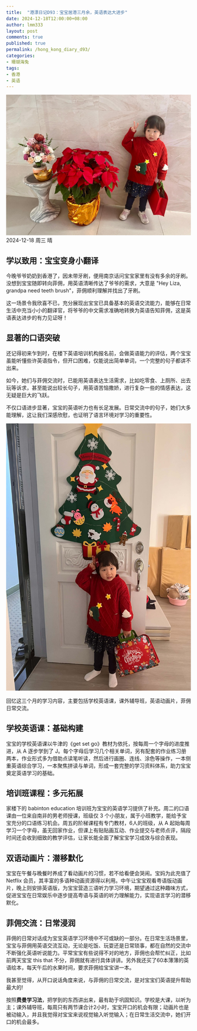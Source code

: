 ```yaml
---
title:  "港漂日记D93：宝宝居港三月余，英语表达大进步"
date: 2024-12-18T12:00:00+08:00
author: lmm333
layout: post
comments: true
published: true
permalink: /hong_kong_diary_d93/
categories:
- 珊瑚海兔
tags:
- 香港
- 英语
---
```

![01_hailey_ground.JPG](../images/2024/2024-12-18-hong_kong_diary_d93/01_hailey_ground.JPG)
2024-12-18 周三 晴

## 学以致用：宝宝变身小翻译
今晚爷爷奶奶到香港了，因未带牙刷，便用南京话问宝宝家里有没有多余的牙刷。没想到宝宝随即转向菲佣，用英语清晰传达了爷爷的需求，大意是 "Hey Liza, grandpa need teeth brush"，菲佣顺利理解并找出了牙刷。

<!--more-->

这一场景令我欣喜不已，充分展现出宝宝已具备基本的英语交流能力，能够在日常生活中充当小小的翻译官，将爷爷的中文需求准确地转换为英语告知菲佣，这是英语表达进步的有力见证呀！ 

## 显著的口语突破
还记得初来乍到时，在楼下英语培训机构报名前，会做英语能力的评估，两个宝宝虽能听懂些许英语指令，但开口困难，仅能说出简单单词，一个完整的句子都讲不出来。

如今，她们与菲佣交流时，已能用英语表达生活需求，比如吃零食、上厕所、出去玩等诉求，甚至能说出较长句子，用英语苦恼撒娇，进行复杂一些的情感表达，这无疑是巨大的飞跃。

不仅口语进步显著，宝宝的英语听力也有长足发展。日常交流中的句子，她们大多能理解，这让我们深感欣慰，也证明了语言环境对学习的重要性。 

![02_hailey_gate.JPG](../images/2024/2024-12-18-hong_kong_diary_d93/02_hailey_gate.JPG)

回忆这三个月的学习内容，主要包括学校英语课，课外辅导班，英语动画片，菲佣日常交流。

## 学校英语课：基础构建
宝宝的学校英语课以牛津的《get set go》教材为依托，按每周一个字母的进度推进，从 A 逐步学到了 J。每个字母后学习几个相关单词，另有配套的作业练习册两本，作业形式多为借助点读笔听读，然后进行画圈、连线、涂色等操作，一本侧重英语综合学习，一本聚焦拼读与单词，形成一套完整的学习资料体系，助力宝宝奠定英语学习的基础。

## 培训班课程：多元拓展
家楼下的 babinton education 培训班为宝宝的英语学习提供了补充。周二的口语课由一位来自南非的男老师授课，班级仅 3 个小朋友，属于小班教学，能给予宝宝充分的口语练习机会。周五的阶梯课程有专门教材，6人的班级，从 A 起始每周学习一个字母，虽无回家作业，但课上有贴贴画互动、作业提交与老师点评，隔段时间还会收到细致的教学评估，让家长能全面了解宝宝学习成效与综合表现。

## 双语动画片：潜移默化
宝宝在午餐与晚餐时养成了看动画片的习惯，若不给看便会哭闹。宝妈为此充值了 Netflix 会员，其丰富的多语种动画资源得以利用。中午让宝宝观看粤语版动画片，晚上则安排英语版，为宝宝营造三语听力学习环境，期望通过这种趣味方式，促进宝宝在日常娱乐中逐步提高粤语与英语的听力理解能力，实现语言学习的潜移默化。

## 菲佣交流：日常浸润
菲佣的日常对话成为宝宝英语学习环境中不可或缺的一部分。在日常生活场景里，宝宝与菲佣用英语交流互动，无论是吃饭、玩耍还是日常琐事，都在自然的交流中不断强化英语听说能力。平常宝宝有些说得不对的地方，菲佣也会帮忙纠正，比如前两天宝宝 this that 不分，菲佣就有进行具体讲讲。另外我还买了60本薄薄的英语绘本，每天午后的水果时间，要求菲佣给宝宝讲一本。

我甚至觉得，从开口说话角度来说，与菲佣的日常交流，是对宝宝们英语提升帮助最大的!

按照**费曼学习法**，把学到的东西讲出来，最有助于巩固知识。学校是大课，以听为主；课外辅导班，每周只有两节课合计2小时，宝宝开口的机会有限；动画片也是被动输入，并且我觉得对宝宝来说视觉输入听觉输入；在日常生活交流中，她们开口的机会最多。
